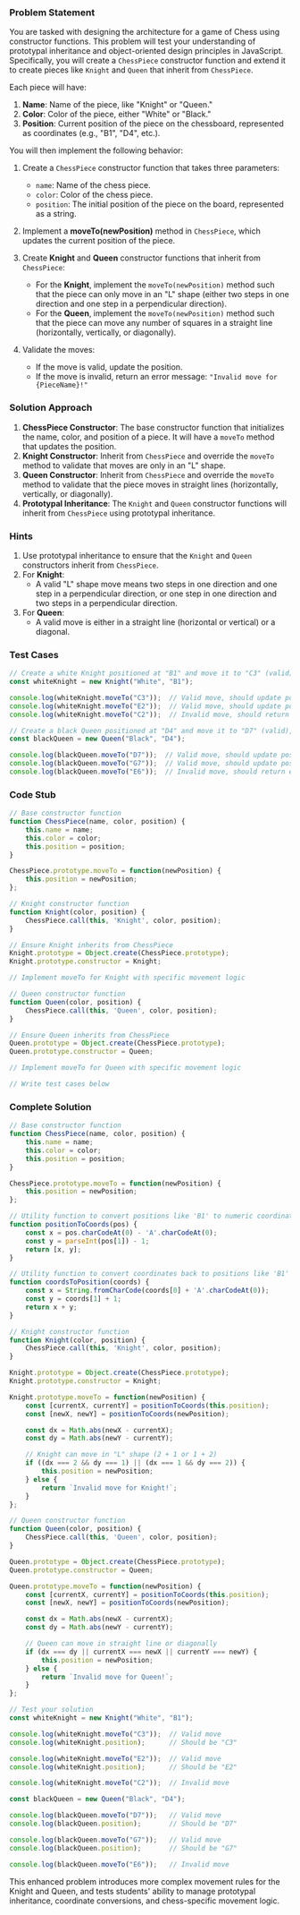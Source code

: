 ### Problem Statement

You are tasked with designing the architecture for a game of Chess using constructor functions. This problem will test your understanding of prototypal inheritance and object-oriented design principles in JavaScript. Specifically, you will create a `ChessPiece` constructor function and extend it to create pieces like `Knight` and `Queen` that inherit from `ChessPiece`.

Each piece will have:
1. **Name**: Name of the piece, like "Knight" or "Queen."
2. **Color**: Color of the piece, either "White" or "Black."
3. **Position**: Current position of the piece on the chessboard, represented as coordinates (e.g., "B1", "D4", etc.).

You will then implement the following behavior:
1. Create a `ChessPiece` constructor function that takes three parameters:
   - `name`: Name of the chess piece.
   - `color`: Color of the chess piece.
   - `position`: The initial position of the piece on the board, represented as a string.
   
2. Implement a **moveTo(newPosition)** method in `ChessPiece`, which updates the current position of the piece.

3. Create **Knight** and **Queen** constructor functions that inherit from `ChessPiece`:
   - For the **Knight**, implement the `moveTo(newPosition)` method such that the piece can only move in an "L" shape (either two steps in one direction and one step in a perpendicular direction).
   - For the **Queen**, implement the `moveTo(newPosition)` method such that the piece can move any number of squares in a straight line (horizontally, vertically, or diagonally).

4. Validate the moves:
   - If the move is valid, update the position.
   - If the move is invalid, return an error message: `"Invalid move for {PieceName}!"`

### Solution Approach

1. **ChessPiece Constructor**: The base constructor function that initializes the name, color, and position of a piece. It will have a `moveTo` method that updates the position.
2. **Knight Constructor**: Inherit from `ChessPiece` and override the `moveTo` method to validate that moves are only in an "L" shape.
3. **Queen Constructor**: Inherit from `ChessPiece` and override the `moveTo` method to validate that the piece moves in straight lines (horizontally, vertically, or diagonally).
4. **Prototypal Inheritance**: The `Knight` and `Queen` constructor functions will inherit from `ChessPiece` using prototypal inheritance.

### Hints

1. Use prototypal inheritance to ensure that the `Knight` and `Queen` constructors inherit from `ChessPiece`.
2. For **Knight**:
   - A valid "L" shape move means two steps in one direction and one step in a perpendicular direction, or one step in one direction and two steps in a perpendicular direction.
3. For **Queen**:
   - A valid move is either in a straight line (horizontal or vertical) or a diagonal.

### Test Cases

```javascript
// Create a white Knight positioned at "B1" and move it to "C3" (valid), "E2" (valid), "C2" (invalid).
const whiteKnight = new Knight("White", "B1");

console.log(whiteKnight.moveTo("C3"));  // Valid move, should update position
console.log(whiteKnight.moveTo("E2"));  // Valid move, should update position
console.log(whiteKnight.moveTo("C2"));  // Invalid move, should return error message

// Create a black Queen positioned at "D4" and move it to "D7" (valid), "G7" (valid), "E6" (invalid).
const blackQueen = new Queen("Black", "D4");

console.log(blackQueen.moveTo("D7"));  // Valid move, should update position
console.log(blackQueen.moveTo("G7"));  // Valid move, should update position
console.log(blackQueen.moveTo("E6"));  // Invalid move, should return error message
```

### Code Stub

```javascript
// Base constructor function
function ChessPiece(name, color, position) {
    this.name = name;
    this.color = color;
    this.position = position;
}

ChessPiece.prototype.moveTo = function(newPosition) {
    this.position = newPosition;
};

// Knight constructor function
function Knight(color, position) {
    ChessPiece.call(this, 'Knight', color, position);
}

// Ensure Knight inherits from ChessPiece
Knight.prototype = Object.create(ChessPiece.prototype);
Knight.prototype.constructor = Knight;

// Implement moveTo for Knight with specific movement logic

// Queen constructor function
function Queen(color, position) {
    ChessPiece.call(this, 'Queen', color, position);
}

// Ensure Queen inherits from ChessPiece
Queen.prototype = Object.create(ChessPiece.prototype);
Queen.prototype.constructor = Queen;

// Implement moveTo for Queen with specific movement logic

// Write test cases below
```

### Complete Solution

```javascript
// Base constructor function
function ChessPiece(name, color, position) {
    this.name = name;
    this.color = color;
    this.position = position;
}

ChessPiece.prototype.moveTo = function(newPosition) {
    this.position = newPosition;
};

// Utility function to convert positions like 'B1' to numeric coordinates [x, y]
function positionToCoords(pos) {
    const x = pos.charCodeAt(0) - 'A'.charCodeAt(0);
    const y = parseInt(pos[1]) - 1;
    return [x, y];
}

// Utility function to convert coordinates back to positions like 'B1'
function coordsToPosition(coords) {
    const x = String.fromCharCode(coords[0] + 'A'.charCodeAt(0));
    const y = coords[1] + 1;
    return x + y;
}

// Knight constructor function
function Knight(color, position) {
    ChessPiece.call(this, 'Knight', color, position);
}

Knight.prototype = Object.create(ChessPiece.prototype);
Knight.prototype.constructor = Knight;

Knight.prototype.moveTo = function(newPosition) {
    const [currentX, currentY] = positionToCoords(this.position);
    const [newX, newY] = positionToCoords(newPosition);

    const dx = Math.abs(newX - currentX);
    const dy = Math.abs(newY - currentY);

    // Knight can move in "L" shape (2 + 1 or 1 + 2)
    if ((dx === 2 && dy === 1) || (dx === 1 && dy === 2)) {
        this.position = newPosition;
    } else {
        return `Invalid move for Knight!`;
    }
};

// Queen constructor function
function Queen(color, position) {
    ChessPiece.call(this, 'Queen', color, position);
}

Queen.prototype = Object.create(ChessPiece.prototype);
Queen.prototype.constructor = Queen;

Queen.prototype.moveTo = function(newPosition) {
    const [currentX, currentY] = positionToCoords(this.position);
    const [newX, newY] = positionToCoords(newPosition);

    const dx = Math.abs(newX - currentX);
    const dy = Math.abs(newY - currentY);

    // Queen can move in straight line or diagonally
    if (dx === dy || currentX === newX || currentY === newY) {
        this.position = newPosition;
    } else {
        return `Invalid move for Queen!`;
    }
};

// Test your solution
const whiteKnight = new Knight("White", "B1");

console.log(whiteKnight.moveTo("C3"));  // Valid move
console.log(whiteKnight.position);      // Should be "C3"

console.log(whiteKnight.moveTo("E2"));  // Valid move
console.log(whiteKnight.position);      // Should be "E2"

console.log(whiteKnight.moveTo("C2"));  // Invalid move

const blackQueen = new Queen("Black", "D4");

console.log(blackQueen.moveTo("D7"));   // Valid move
console.log(blackQueen.position);       // Should be "D7"

console.log(blackQueen.moveTo("G7"));   // Valid move
console.log(blackQueen.position);       // Should be "G7"

console.log(blackQueen.moveTo("E6"));   // Invalid move
```

This enhanced problem introduces more complex movement rules for the Knight and Queen, and tests students' ability to manage prototypal inheritance, coordinate conversions, and chess-specific movement logic.